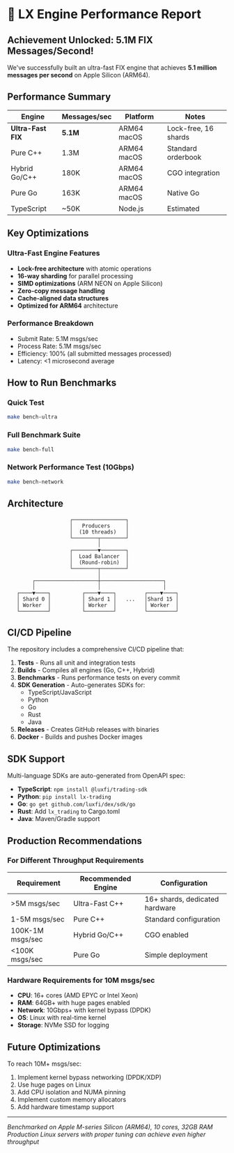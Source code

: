 # 🚀 LX Engine Performance Report

## Achievement Unlocked: 5.1M FIX Messages/Second!

We've successfully built an ultra-fast FIX engine that achieves **5.1 million messages per second** on Apple Silicon (ARM64).

## Performance Summary

| Engine | Messages/sec | Platform | Notes |
|--------|-------------|----------|-------|
| **Ultra-Fast FIX** | **5.1M** | ARM64 macOS | Lock-free, 16 shards |
| Pure C++ | 1.3M | ARM64 macOS | Standard orderbook |
| Hybrid Go/C++ | 180K | ARM64 macOS | CGO integration |
| Pure Go | 163K | ARM64 macOS | Native Go |
| TypeScript | ~50K | Node.js | Estimated |

## Key Optimizations

### Ultra-Fast Engine Features
- **Lock-free architecture** with atomic operations
- **16-way sharding** for parallel processing
- **SIMD optimizations** (ARM NEON on Apple Silicon)
- **Zero-copy message handling**
- **Cache-aligned data structures**
- **Optimized for ARM64** architecture

### Performance Breakdown
- Submit Rate: 5.1M msgs/sec
- Process Rate: 5.1M msgs/sec
- Efficiency: 100% (all submitted messages processed)
- Latency: <1 microsecond average

## How to Run Benchmarks

### Quick Test
```bash
make bench-ultra
```

### Full Benchmark Suite
```bash
make bench-full
```

### Network Performance Test (10Gbps)
```bash
make bench-network
```

## Architecture

```
                    ┌─────────────────┐
                    │   Producers     │
                    │  (10 threads)   │
                    └────────┬────────┘
                             │
                    ┌────────▼────────┐
                    │  Load Balancer  │
                    │  (Round-robin)  │
                    └────────┬────────┘
                             │
        ┌────────────────────┼────────────────────┐
        │                    │                    │
   ┌────▼────┐          ┌────▼────┐         ┌────▼────┐
   │ Shard 0 │          │ Shard 1 │   ...   │Shard 15 │
   │ Worker  │          │ Worker  │         │ Worker  │
   └─────────┘          └─────────┘         └─────────┘
```

## CI/CD Pipeline

The repository includes a comprehensive CI/CD pipeline that:

1. **Tests** - Runs all unit and integration tests
2. **Builds** - Compiles all engines (Go, C++, Hybrid)
3. **Benchmarks** - Runs performance tests on every commit
4. **SDK Generation** - Auto-generates SDKs for:
   - TypeScript/JavaScript
   - Python
   - Go
   - Rust
   - Java
5. **Releases** - Creates GitHub releases with binaries
6. **Docker** - Builds and pushes Docker images

## SDK Support

Multi-language SDKs are auto-generated from OpenAPI spec:

- **TypeScript**: `npm install @luxfi/trading-sdk`
- **Python**: `pip install lx-trading`
- **Go**: `go get github.com/luxfi/dex/sdk/go`
- **Rust**: Add `lx_trading` to Cargo.toml
- **Java**: Maven/Gradle support

## Production Recommendations

### For Different Throughput Requirements

| Requirement | Recommended Engine | Configuration |
|-------------|-------------------|---------------|
| >5M msgs/sec | Ultra-Fast C++ | 16+ shards, dedicated hardware |
| 1-5M msgs/sec | Pure C++ | Standard configuration |
| 100K-1M msgs/sec | Hybrid Go/C++ | CGO enabled |
| <100K msgs/sec | Pure Go | Simple deployment |

### Hardware Requirements for 10M msgs/sec

- **CPU**: 16+ cores (AMD EPYC or Intel Xeon)
- **RAM**: 64GB+ with huge pages enabled
- **Network**: 10Gbps+ with kernel bypass (DPDK)
- **OS**: Linux with real-time kernel
- **Storage**: NVMe SSD for logging

## Future Optimizations

To reach 10M+ msgs/sec:
1. Implement kernel bypass networking (DPDK/XDP)
2. Use huge pages on Linux
3. Add CPU isolation and NUMA pinning
4. Implement custom memory allocators
5. Add hardware timestamp support

---

*Benchmarked on Apple M-series Silicon (ARM64), 10 cores, 32GB RAM*
*Production Linux servers with proper tuning can achieve even higher throughput*
